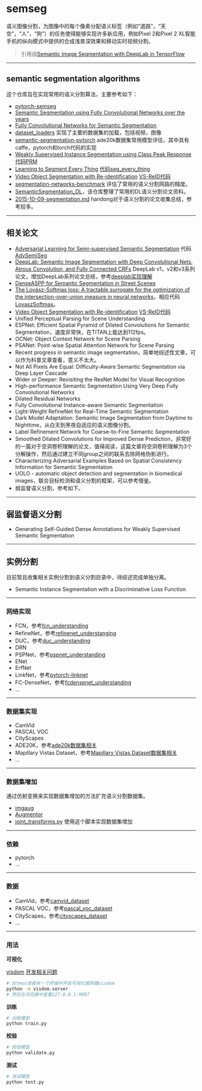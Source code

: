 # semseg

语义图像分割，为图像中的每个像素分配语义标签（例如“道路”，“天空”，“人”，“狗”）的任务使得能够实现许多新应用，例如Pixel 2和Pixel 2 XL智能手机的纵向模式中提供的合成浅景深效果和移动实时视频分割。
> 引用自[Semantic Image Segmentation with DeepLab in TensorFlow](https://ai.googleblog.com/2018/03/semantic-image-segmentation-with.html)

---
## semantic segmentation algorithms

这个仓库旨在实现常用的语义分割算法，主要参考如下：
- [pytorch-semseg](https://github.com/meetshah1995/pytorch-semseg)
- [Semantic Segmentation using Fully Convolutional Networks over the years](https://meetshah1995.github.io/semantic-segmentation/deep-learning/pytorch/visdom/2017/06/01/semantic-segmentation-over-the-years.html#sec_datasets)
- [Fully Convolutional Networks for Semantic Segmentation](doc/fcn_understanding.md)
- [dataset_loaders](https://github.com/fvisin/dataset_loaders) 实现了主要的数据集的加载，包括视频，图像
- [semantic-segmentation-pytorch](https://github.com/hangzhaomit/semantic-segmentation-pytorch) ade20k数据集常用模型评估，其中具有caffe，pytorch和torch代码的实现
- [Weakly Supervised Instance Segmentation using Class Peak Response](https://arxiv.org/pdf/1804.00880.pdf) [代码PRM](https://github.com/ZhouYanzhao/PRM)
- [Learning to Segment Every Thing](https://arxiv.org/pdf/1711.10370.pdf) [代码seg_every_thing](https://github.com/ronghanghu/seg_every_thing)
- [Video Object Segmentation with Re-identification](https://arxiv.org/abs/1708.00197) [VS-ReID代码](https://github.com/lxx1991/VS-ReID)
- [segmentation-networks-benchmark](https://github.com/BloodAxe/segmentation-networks-benchmark) 评估了常用的语义分割网路的精度。
- [SemanticSegmentation_DL](https://github.com/tangzhenyu/SemanticSegmentation_DL)，该仓库整理了常用的DL语义分割论文资料。
- [2015-10-09-segmentation.md](https://github.com/handong1587/handong1587.github.io/blob/master/_posts/deep_learning/2015-10-09-segmentation.md) handong对于语义分割的论文收集总结，参考较多。

---
## 相关论文
- [Adversarial Learning for Semi-supervised Semantic Segmentation](https://arxiv.org/abs/1802.07934) 代码[AdvSemiSeg](https://github.com/hfslyc/AdvSemiSeg)
- [DeepLab: Semantic Image Segmentation with Deep Convolutional Nets, Atrous Convolution, and Fully Connected CRFs](http://liangchiehchen.com/projects/DeepLab.html) DeepLab v1，v2和v3系列论文，增加DeepLab系列论文总结，参考[deeplab实现理解](./doc/deeplab_understanding.md)
- [DenseASPP for Semantic Segmentation in Street Scenes](http://openaccess.thecvf.com/content_cvpr_2018/papers/Yang_DenseASPP_for_Semantic_CVPR_2018_paper.pdf)
- [The Lovász-Softmax loss: A tractable surrogate for the optimization of the intersection-over-union measure in neural networks](https://arxiv.org/abs/1705.08790)，相应代码[LovaszSoftmax](https://github.com/bermanmaxim/LovaszSoftmax)。
- [Video Object Segmentation with Re-identification](https://arxiv.org/abs/1708.00197) [VS-ReID代码](https://github.com/lxx1991/VS-ReID)
- Unified Perceptual Parsing for Scene Understanding
- ESPNet: Efficient Spatial Pyramid of Dilated Convolutions for Semantic Segmentation，速度非常快，在TITAN上能达到112fps。
- OCNet: Object Context Network for Scene Parsing
- PSANet: Point-wise Spatial Attention Network for Scene Parsing
- Recent progress in semantic image segmentation，简单地综述性文章，可以作为科普文章查看，意义不太大。
- Not All Pixels Are Equal: Difficulty-Aware Semantic Segmentation via Deep Layer Cascade
- Wider or Deeper: Revisiting the ResNet Model for Visual Recognition
- High-performance Semantic Segmentation Using Very Deep Fully Convolutional Networks
- Dilated Residual Networks
- Fully Convolutional Instance-aware Semantic Segmentation
- Light-Weight RefineNet for Real-Time Semantic Segmentation
- Dark Model Adaptation: Semantic Image Segmentation from Daytime to Nighttime，从白天到黑夜自适应的语义图像分割。
- Label Refinement Network for Coarse-to-Fine Semantic Segmentation
- Smoothed Dilated Convolutions for Improved Dense Prediction，非常好的一篇对于空洞卷积理解的论文，值得阅读，这篇文章将空洞卷积理解为3个分解操作，然后通过建立不同group之间的联系去除网格伪影进行。
- Characterizing Adversarial Examples Based on Spatial Consistency Information for Semantic Segmentation
- UOLO - automatic object detection and segmentation in biomedical images，联合目标检测和语义分割的框架，可以参考借鉴。
- 弱监督语义分割，参考如下。

---
## 弱监督语义分割

- Generating Self-Guided Dense Annotations for Weakly Supervised Semantic Segmentation

---
## 实例分割

目前暂且收集相关实例分割到语义分割目录中，待综述完成单独分离。

- Semantic Instance Segmentation with a Discriminative Loss Function

---
### 网络实现

- FCN，参考[fcn_understanding](doc/fcn_understanding.md)
- RefineNet，参考[refinenet_understanging](doc/refinenet_understanging.md)
- DUC，参考[duc_understanding](doc/duc_understanding.md)
- DRN
- PSPNet，参考[pspnet_understanding](doc/pspnet_understanding.md)
- ENet
- ErfNet
- LinkNet，参考[pytorch-linknet](https://github.com/e-lab/pytorch-linknet)
- FC-DenseNet，参考[fcdensenet_understanding](doc/fcdensenet_understanding.md)
- ...

---
### 数据集实现

- CamVid
- PASCAL VOC
- CityScapes
- ADE20K，参考[ade20k数据集相关](doc/ade20k_dataset.md)
- Mapillary Vistas Dataset，参考[Mapillary Vistas Dataset数据集相关](doc/mapillary_vistas_dataset.md)
- ...

---
### 数据集增加

通过仿射变换来实现数据集增加的方法扩充语义分割数据集。

- [imgaug](https://github.com/aleju/imgaug)
- [Augmentor](https://github.com/mdbloice/Augmentor)
- [joint_transforms.py](https://github.com/ZijunDeng/pytorch-semantic-segmentation/blob/master/utils/joint_transforms.py) 使用这个脚本实现数据集增加

---
### 依赖

- pytorch
- ...

---
### 数据

- CamVid，参考[camvid_dataset](doc/camvid_dataset.md)
- PASCAL VOC，参考[pascal_voc_dataset](doc/pascal_voc_dataset.md)
- CityScapes，参考[cityscapes_dataset](doc/cityscapes.md)
- ...

---
### 用法

**可视化**

[visdom](https://github.com/facebookresearch/visdom)
[开发相关问题](doc/visdom_problem.md)

```bash
# 在tmux或者另一个终端中开启可视化服务器visdom
python -m visdom.server
# 然后在浏览器中查看127.0.0.1:9097
```

**训练**
```bash
# 训练模型
python train.py
```

**校验**
```bash
# 校验模型
python validate.py
```

**测试**
```bash
# 测试模型
python test.py
```

